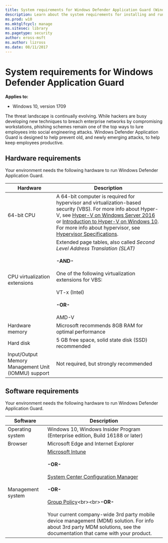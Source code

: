 ```yaml
---
title: System requirements for Windows Defender Application Guard (Windows 10)
description: Learn about the system requirements for installing and running Windows Defender Application Guard.
ms.prod: w10
ms.mktglfcycl: manage
ms.sitesec: library
ms.pagetype: security
author: eross-msft
ms.author: lizross
ms.date: 08/11/2017
---
```


# System requirements for Windows Defender Application Guard

**Applies to:**
- Windows 10, version 1709

The threat landscape is continually evolving. While hackers are busy developing new techniques to breach enterprise networks by compromising workstations, phishing schemes remain one of the top ways to lure employees into social engineering attacks. Windows Defender Application Guard is designed to help prevent old, and newly emerging attacks, to help keep employees productive.

## Hardware requirements
Your environment needs the following hardware to run Windows Defender Application Guard.

|Hardware|Description|
|--------|-----------|
|64-bit CPU|A 64-bit computer is required for hypervisor and virtualization-based security (VBS). For more info about Hyper-V, see [Hyper-V on Windows Server 2016](https://docs.microsoft.com/en-us/windows-server/virtualization/hyper-v/hyper-v-on-windows-server) or [Introduction to Hyper-V on Windows 10](https://docs.microsoft.com/en-us/virtualization/hyper-v-on-windows/about/). For more info about hypervisor, see [Hypervisor Specifications](https://docs.microsoft.com/en-us/virtualization/hyper-v-on-windows/reference/tlfs).|
|CPU virtualization extensions|Extended page tables, also called _Second Level Address Translation (SLAT)_<br><br>**-AND-**<br><br>One of the following virtualization extensions for VBS:<br><br>VT-x (Intel)<br><br>**-OR-**<br><br>AMD-V|
|Hardware memory|Microsoft recommends 8GB RAM for optimal performance|
|Hard disk|5 GB free space, solid state disk (SSD) recommended|
|Input/Output Memory Management Unit (IOMMU) support|Not required, but strongly recommended|

## Software requirements
Your environment needs the following hardware to run Windows Defender Application Guard.

|Software|Description|
|--------|-----------|
|Operating system|Windows 10, Windows Insider Program (Enterprise edition, Build 16188 or later)|
|Browser|Microsoft Edge and Internet Explorer|
|Management system|[Microsoft Intune](https://docs.microsoft.com/en-us/intune/)<br><br>**-OR-**<br><br>[System Center Configuration Manager](https://docs.microsoft.com/en-us/sccm/)<br><br>**-OR-**<br><br>[Group Policy](https://technet.microsoft.com/en-us/library/cc753298(v=ws.11).aspx)<br><br>**-OR-**<br><br>Your current company-wide 3rd party mobile device management (MDM) solution. For info about 3rd party MDM solutions, see the documentation that came with your product.|
